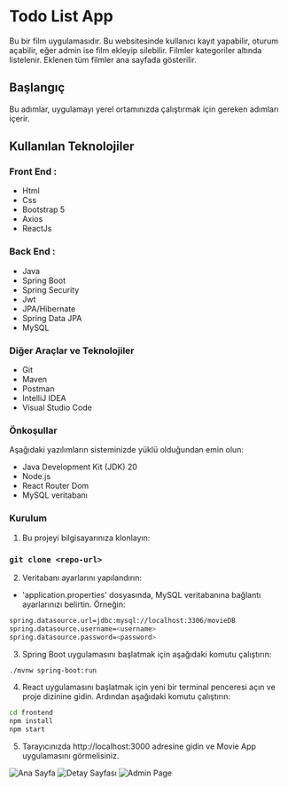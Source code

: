 # Todo List App

Bu bir film uygulamasıdır. Bu websitesinde kullanıcı kayıt yapabilir, oturum açabilir, eğer admin ise film ekleyip silebilir. Filmler kategoriler altında listelenir. Eklenen tüm filmler ana sayfada gösterilir.

## Başlangıç

Bu adımlar, uygulamayı yerel ortamınızda çalıştırmak için gereken adımları içerir.

## Kullanılan Teknolojiler

### Front End :

- Html
- Css
- Bootstrap 5
- Axios
- ReactJs

### Back End :

- Java
- Spring Boot
- Spring Security
- Jwt
- JPA/Hibernate
- Spring Data JPA
- MySQL

### Diğer Araçlar ve Teknolojiler

- Git
- Maven
- Postman
- IntelliJ IDEA
- Visual Studio Code

### Önkoşullar

Aşağıdaki yazılımların sisteminizde yüklü olduğundan emin olun:

- Java Development Kit (JDK) 20
- Node.js
- React Router Dom
- MySQL veritabanı

### Kurulum

1. Bu projeyi bilgisayarınıza klonlayın:

### `git clone <repo-url>`

2. Veritabanı ayarlarını yapılandırın:

- 'application.properties' dosyasında, MySQL veritabanına bağlantı ayarlarınızı belirtin. Örneğin:

```bash
spring.datasource.url=jdbc:mysql://localhost:3306/movieDB
spring.datasource.username=<username>
spring.datasource.password=<password>
```

3. Spring Boot uygulamasını başlatmak için aşağıdaki komutu çalıştırın:

```bash
./mvnw spring-boot:run
```

4. React uygulamasını başlatmak için yeni bir terminal penceresi açın ve proje dizinine gidin. Ardından aşağıdaki komutu çalıştırın:

```bash
cd frontend
npm install
npm start
```


5. Tarayıcınızda http://localhost:3000 adresine gidin ve Movie App uygulamasını görmelisiniz.

![Ana Sayfa](https://github.com/utkubayrak/MovieApp-FullStack/assets/83377498/27114395-9531-4756-9273-9413a00b9095)
![Detay Sayfası](https://github.com/utkubayrak/MovieApp-FullStack/assets/83377498/afb197c2-ad55-452c-ab23-e2c6c8a5e547)
![Admin Page](https://github.com/utkubayrak/MovieApp-FullStack/assets/83377498/7643529b-6c9d-4094-8005-2ead6224552a)

